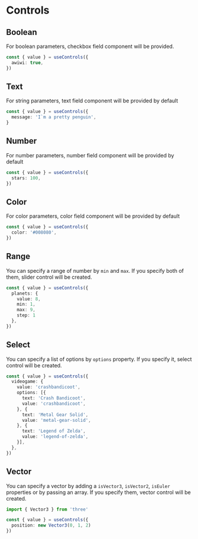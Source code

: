 # Controls

## Boolean

For boolean parameters, checkbox field component will be provided.


```ts
const { value } = useControls({
  awiwi: true,
})
```

<BooleanDemo/>

## Text

For string parameters, text field component will be provided by default

```ts
const { value } = useControls({
  message: 'I`m a pretty penguin',
}
```

<TextDemo/>

## Number

For number parameters, number field component will be provided by default

```ts
const { value } = useControls({
  stars: 100,
})
```

<NumberDemo/>

## Color

For color parameters, color field component will be provided by default

```ts
const { value } = useControls({
  color: '#008080',
})
```

<ColorDemo/>

## Range 

You can specify a range of number by `min` and `max`. If you specify both of them, slider control will be created.

```ts
const { value } = useControls({
  planets: {
    value: 8,
    min: 1,
    max: 9,
    step: 1
  },
})
```

<RangeDemo/>

## Select

You can specify a list of options by `options` property. If you specify it, select control will be created.

```ts
const { value } = useControls({
  videogame: {
    value: 'crashbandicoot',
    options: [{
      text: 'Crash Bandicoot',
      value: 'crashbandicoot',
    }, {
      text: 'Metal Gear Solid',
      value: 'metal-gear-solid',
    }, {
      text: 'Legend of Zelda',
      value: 'legend-of-zelda',
    }],
  },
})
```

<SelectDemo/>

## Vector

You can specify a vector by adding a `isVector3`, `isVector2`, `isEuler` properties or by passing an array. If you specify them, vector control will be created.

```ts
import { Vector3 } from 'three'

const { value } = useControls({
  position: new Vector3(0, 1, 2)
})
```

<Vector3Demo/>